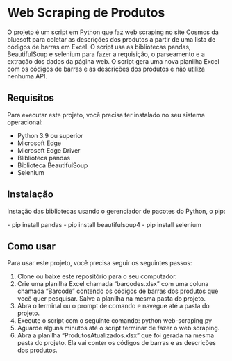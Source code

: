 # Web Scraping de Produtos

<p> O projeto é um script em Python que faz web scraping no site Cosmos da bluesoft para coletar as descrições dos produtos a partir de uma lista de códigos de barras em Excel. O script usa as bibliotecas pandas, BeautifulSoup e selenium para fazer a requisição, o parseamento e a extração dos dados da página web. O script gera uma nova planilha Excel com os códigos de barras e as descrições dos produtos e não utiliza nenhuma API.</p>

## Requisitos
<p>Para executar este projeto, você precisa ter instalado no seu sistema operacional:</p>

- Python 3.9 ou superior
- Microsoft Edge
- Microsoft Edge Driver
- Bliblioteca pandas
- Biblioteca BeautifulSoup
- Selenium

## Instalação
<p>Instação das bibliotecas usando o gerenciador de pacotes do Python, o pip:</p>
- pip install pandas 
- pip install beautifulsoup4 
- pip install selenium

## Como usar
<p>Para usar este projeto, você precisa seguir os seguintes passos:</p>

1. Clone ou baixe este repositório para o seu computador.
2. Crie uma planilha Excel chamada “barcodes.xlsx” com uma coluna chamada “Barcode” contendo os códigos de barras dos produtos que você quer pesquisar. Salve a planilha na mesma pasta do projeto.
3. Abra o terminal ou o prompt de comando e navegue até a pasta do projeto.
4. Execute o script com o seguinte comando: python web-scraping.py
5. Aguarde alguns minutos até o script terminar de fazer o web scraping.
6. Abra a planilha “ProdutosAtualizados.xlsx” que foi gerada na mesma pasta do projeto. Ela vai conter os códigos de barras e as descrições dos produtos.
